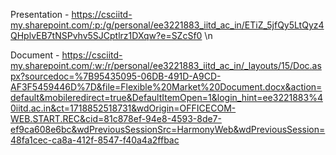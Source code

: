 Presentation -  https://csciitd-my.sharepoint.com/:p:/g/personal/ee3221883_iitd_ac_in/ETiZ_5jfQy5LtQyz4QHplvEB7tNSPvhv5SJCptlrz1DXqw?e=SZcSf0
\n

Document - https://csciitd-my.sharepoint.com/:w:/r/personal/ee3221883_iitd_ac_in/_layouts/15/Doc.aspx?sourcedoc=%7B95435095-06DB-491D-A9CD-AF3F5459446D%7D&file=Flexible%20Market%20Document.docx&action=default&mobileredirect=true&DefaultItemOpen=1&login_hint=ee3221883%40iitd.ac.in&ct=1718852518731&wdOrigin=OFFICECOM-WEB.START.REC&cid=81c878ef-94e8-4593-8de7-ef9ca608e6bc&wdPreviousSessionSrc=HarmonyWeb&wdPreviousSession=48fa1cec-ca8a-412f-8547-f40a4a2ffbac
